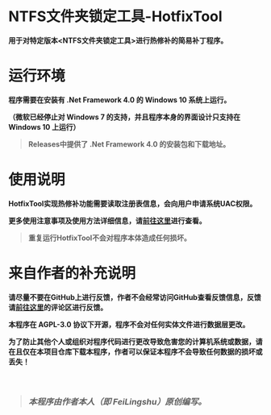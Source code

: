 # NTFS文件夹锁定工具-HotfixTool
**用于对特定版本<NTFS文件夹锁定工具>进行热修补的简易补丁程序。**

# 运行环境
**程序需要在安装有 .Net Framework 4.0 的 Windows 10 系统上运行。**

**（微软已经停止对 Windows 7 的支持，并且程序本身的界面设计只支持在 Windows 10 上运行）**

> **Releases中提供了 .Net Framework 4.0 的安装包和下载地址。**

# 使用说明
**HotfixTool实现热修补功能需要读取注册表信息，会向用户申请系统UAC权限。**

**更多使用注意事项及使用方法详细信息，请[前往这里](https://www.bilibili.com/video/av718939151)进行查看。**

> **重复运行HotfixTool不会对程序本体造成任何损坏。**

# 来自作者的补充说明
**请尽量不要在GitHub上进行反馈，作者不会经常访问GitHub查看反馈信息，反馈请[前往这里](https://www.bilibili.com/video/av718939151)的评论区进行反馈。**

**本程序在 AGPL-3.0 协议下开源，程序不会对任何实体文件进行数据层更改。**

**为了防止其他个人或组织对程序代码进行更改导致危害您的计算机系统或数据，请在且仅在本项目仓库下载本程序，作者可以保证本程序不会导致任何数据的损坏或丢失！**

　

> ### **_本程序由作者本人（即 FeiLingshu）原创编写。_**
